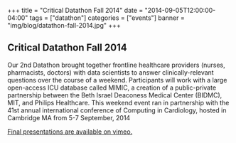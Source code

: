 +++
title = "Critical Datathon Fall 2014"
date = "2014-09-05T12:00:00-04:00"
tags = ["datathon"]
categories = ["events"]
banner = "img/blog/datathon-fall-2014.jpg"
+++

## Critical Datathon Fall 2014

Our 2nd Datathon brought together frontline healthcare providers (nurses, pharmacists, doctors) with data scientists to answer clinically-relevant questions over the course of a weekend. Participants will work with a large open-access ICU database called MIMIC, a creation of a public-private partnership between the Beth Israel Deaconess Medical Center (BIDMC), MIT, and Philips Healthcare. This weekend event ran in partnership with the 41st annual international conference of Computing in Cardiology, hosted in Cambridge MA from 5-7 September, 2014

[Final presentations are available on vimeo.](https://vimeo.com/105539211)
